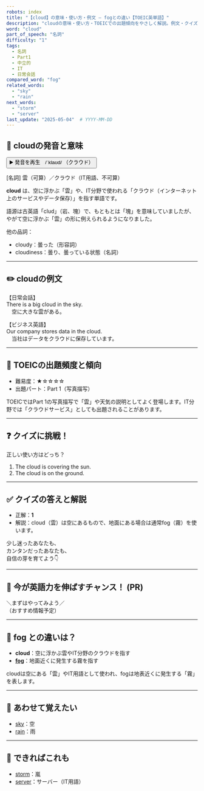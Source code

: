 ```yaml
---
robots: index
title: "【cloud】の意味・使い方・例文 ― fogとの違い【TOEIC英単語】"
description: "cloudの意味・使い方・TOEICでの出題傾向をやさしく解説。例文・クイズ付きでfogとの違いもわかりやすく学べます。"
word: "cloud"
part_of_speech: "名詞"
difficulty: "1"
tags:
  - 名詞
  - Part1
  - 中立的
  - IT
  - 日常会話
compared_word: "fog"
related_words:
  - "sky"
  - "rain"
next_words:
  - "storm"
  - "server"
last_update: "2025-05-04"  # YYYY-MM-DD
---
```


## 🔰 cloudの発音と意味

<button class="play-audio" onclick="playTTS('cloud')">
  <span class="play-audio-main">
    ▶️ 発音を再生　/ˈklaʊd/
  </span>
  <span class="play-audio-sub">
    （クラウド）
  </span>
</button>

[名詞] 雲（可算）／クラウド（IT用語、不可算）

**cloud** は、空に浮かぶ「雲」や、IT分野で使われる「クラウド（インターネット上のサービスやデータ保存）」を指す単語です。

語源は古英語「clud」（岩、塊）で、もともとは「塊」を意味していましたが、やがて空に浮かぶ「雲」の形に例えられるようになりました。

他の品詞：  
- cloudy：曇った（形容詞）
- cloudiness：曇り、曇っている状態（名詞）

---

## ✏️ cloudの例文

【日常会話】  
There is a big cloud in the sky.  
　空に大きな雲がある。

【ビジネス英語】  
Our company stores data in the cloud.  
　当社はデータをクラウドに保存しています。

---

## 🎯 TOEICの出題頻度と傾向

- 難易度：★☆☆☆☆
- 出題パート：Part 1（写真描写）

TOEICではPart 1の写真描写で「雲」や天気の説明としてよく登場します。IT分野では「クラウドサービス」としても出題されることがあります。

---

## ❓ クイズに挑戦！

正しい使い方はどっち？

1. The cloud is covering the sun.  
2. The cloud is on the ground.

---

## ✅ クイズの答えと解説

- 正解：**1**
- 解説：cloud（雲）は空にあるもので、地面にある場合は通常fog（霧）を使います。

少し迷ったあなたも、  
カンタンだったあなたも、  
自信の芽を育てよう👇️

---

## 🚀 今が英語力を伸ばすチャンス！ (PR)

<div class="info-center">
＼まずはやってみよう／<br>  
（おすすめ情報予定）
</div>

---

## 🤔  fog との違いは？

- **cloud**：空に浮かぶ雲やIT分野のクラウドを指す
- **[fog](/word/fog)**：地面近くに発生する霧を指す

cloudは空にある「雲」やIT用語として使われ、fogは地表近くに発生する「霧」を表します。

---

## 🧩 あわせて覚えたい

- [sky](/word/sky)：空
- [rain](/word/rain)：雨

---

## 📖 できればこれも

- [storm](/word/storm)：嵐
- [server](/word/server)：サーバー（IT用語）

<!-- cvid: aid16_bid08 -->
